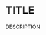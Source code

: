 <!-- Give the submission a descriptive title that will work in the sentence
"This week we're exploring {TITLE}!" See previous weeks for the general format
of the DESCRIPTION. The description is the part of the readme.md file above "The
Data"; everything else will be filled in from the other md files in this
directory + automatic scripts. Delete this comment. --> 
# TITLE

DESCRIPTION